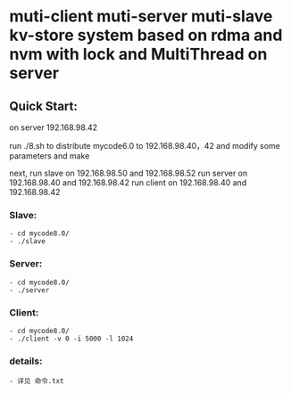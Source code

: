 # muti-client muti-server muti-slave kv-store system based on rdma and nvm with lock and MultiThread on server ##
## Quick Start: ##
on server 192.168.98.42

run ./8.sh to distribute mycode6.0 to 192.168.98.40，42 and modify some  parameters and make

next,
run slave on 192.168.98.50 and 192.168.98.52
run server on 192.168.98.40 and 192.168.98.42
run client on 192.168.98.40 and 192.168.98.42

### Slave: ###    
    - cd mycode8.0/
    - ./slave


### Server: ###    
    - cd mycode8.0/
    - ./server  

### Client: ###    
    - cd mycode8.0/
    - ./client -v 0 -i 5000 -l 1024


### details: ###   
    - 详见 命令.txt

